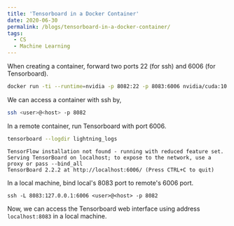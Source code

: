 ```yaml
---
title: 'Tensorboard in a Docker Container'
date: 2020-06-30
permalink: /blogs/tensorboard-in-a-docker-container/
tags:
  - CS
  - Machine Learning
---
```


When creating a container, forward two ports 22 (for ssh) and 6006 (for Tensorboard).
```bash
docker run -ti --runtime=nvidia -p 8082:22 -p 8083:6006 nvidia/cuda:10.0-cudnn7-devel-ubuntu16.04 /bin/bash
```

We can access a container with ssh by,
```bash
ssh <user>@<host> -p 8082
```

In a remote container, run Tensorboard with port 6006.
```bash
tensorboard --logdir lightning_logs
```
```
TensorFlow installation not found - running with reduced feature set.
Serving TensorBoard on localhost; to expose to the network, use a proxy or pass --bind_all
TensorBoard 2.2.2 at http://localhost:6006/ (Press CTRL+C to quit)
```

In a local machine, bind local's 8083 port to remote's 6006 port.
```
ssh -L 8083:127.0.0.1:6006 <user>@<host> -p 8082
```

Now, we can access the Tensorboard web interface using address `localhost:8083` in a local machine.
